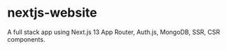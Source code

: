 # nextjs-website
 A full stack app using Next.js 13 App Router, Auth.js, MongoDB, SSR, CSR components.
